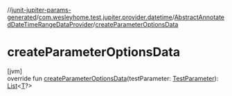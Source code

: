 //[junit-jupiter-params-generated](../../../index.md)/[com.wesleyhome.test.jupiter.provider.datetime](../index.md)/[AbstractAnnotatedDateTimeRangeDataProvider](index.md)/[createParameterOptionsData](create-parameter-options-data.md)

# createParameterOptionsData

[jvm]\
override fun [createParameterOptionsData](create-parameter-options-data.md)(testParameter: [TestParameter](../../com.wesleyhome.test.jupiter.provider/-test-parameter/index.md)): [List](https://kotlinlang.org/api/latest/jvm/stdlib/kotlin.collections/-list/index.html)&lt;[T](index.md)?&gt;
